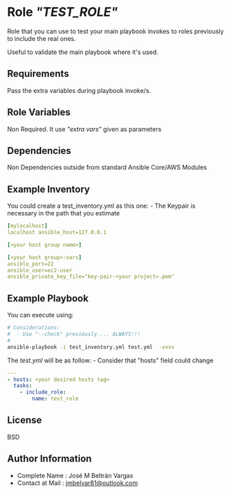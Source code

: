 Role *"TEST_ROLE"*
=========

Role that you can use to test your main playbook invokes to roles previously to include the real ones. 

Useful to validate the main playbook where it's used.

Requirements
------------

Pass the extra variables during playbook invoke/s.

Role Variables
--------------

Non Required. It use *"extra vars"* given as parameters

Dependencies
------------

Non Dependencies outside from standard Ansible Core/AWS Modules


Example Inventory
-----------------

You could create a test_inventory.yml as this one: - The Keypair is necessary in the path that you estimate

```yml
[mylocalhost]
localhost ansible_host=127.0.0.1

[<your host group name>]

[<your host group>:vars]
ansible_port=22
ansible_user=ec2-user
ansible_private_key_file="key-pair-<your project>.pem"

```

Example Playbook
----------------

You can execute using:

```bash
# Considerations:
#  - Use "--check" previously.... ALWAYS!!!
#
ansible-playbook -i test_inventory.yml test.yml  -vvvv
```

The *test.yml* will be as follow: - Consider that "hosts" field could change

```yml
---
- hosts: <your desired hosts tag>
  tasks:
    - include_role:
        name: test_role
```


License
-------

BSD

Author Information
------------------

  - Complete Name   : José M Beltrán Vargas
  - Contact at Mail : jmbelvar81@outlook.com

